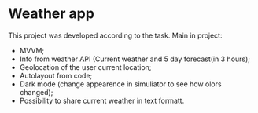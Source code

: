 # Weather app 

This project was developed according to the task.
Main in project:
- MVVM;
- Info from weather API (Current weather and 5 day forecast(in 3 hours);
- Geolocation of the user current location;
- Autolayout from code;
- Dark mode (change appearence in simuliator to see how olors changed);
- Possibility to share current weather in text formatt.
